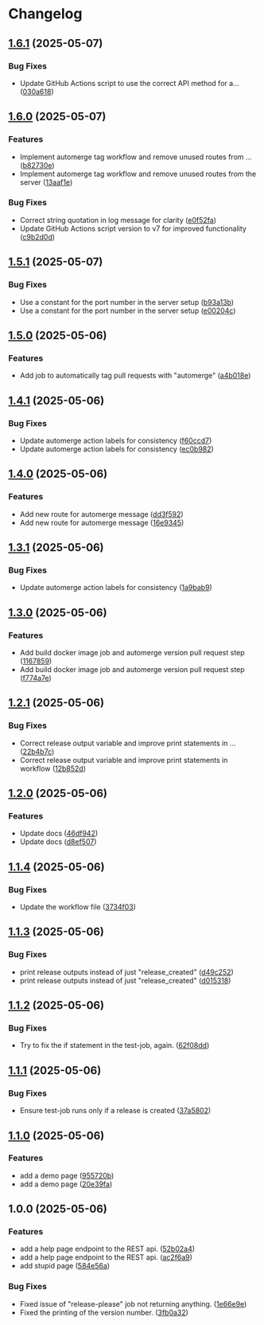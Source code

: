 # Changelog

## [1.6.1](https://github.com/Baby-Monitor-Simulator/semantic-versioning-demo/compare/v1.6.0...v1.6.1) (2025-05-07)


### Bug Fixes

* Update GitHub Actions script to use the correct API method for a… ([030a618](https://github.com/Baby-Monitor-Simulator/semantic-versioning-demo/commit/030a618df44da66e38586d8a32fabe1b42a8961a))

## [1.6.0](https://github.com/Baby-Monitor-Simulator/semantic-versioning-demo/compare/v1.5.1...v1.6.0) (2025-05-07)


### Features

* Implement automerge tag workflow and remove unused routes from … ([b82730e](https://github.com/Baby-Monitor-Simulator/semantic-versioning-demo/commit/b82730ec26a6af868a5d20882b1e5099971bb434))
* Implement automerge tag workflow and remove unused routes from the server ([13aaf1e](https://github.com/Baby-Monitor-Simulator/semantic-versioning-demo/commit/13aaf1e64fe75f65bf7a9dae69bc7d19ce39443a))


### Bug Fixes

* Correct string quotation in log message for clarity ([e0f52fa](https://github.com/Baby-Monitor-Simulator/semantic-versioning-demo/commit/e0f52fa46e19cc1db0281f609f49ec90ed2f2d79))
* Update GitHub Actions script version to v7 for improved functionality ([c9b2d0d](https://github.com/Baby-Monitor-Simulator/semantic-versioning-demo/commit/c9b2d0dcecdfc2453d97624b70c44a788e28fab0))

## [1.5.1](https://github.com/Baby-Monitor-Simulator/semantic-versioning-demo/compare/v1.5.0...v1.5.1) (2025-05-07)


### Bug Fixes

* Use a constant for the port number in the server setup ([b93a13b](https://github.com/Baby-Monitor-Simulator/semantic-versioning-demo/commit/b93a13bb7cefe52537455b5b37442ba55a56730b))
* Use a constant for the port number in the server setup ([e00204c](https://github.com/Baby-Monitor-Simulator/semantic-versioning-demo/commit/e00204c51bed7c48593d580d008212bf8c273c22))

## [1.5.0](https://github.com/rikdgd/semantic-versioning-demo/compare/v1.4.1...v1.5.0) (2025-05-06)


### Features

* Add job to automatically tag pull requests with "automerge" ([a4b018e](https://github.com/rikdgd/semantic-versioning-demo/commit/a4b018e77f6679f86770c8d043af2356b96241c1))

## [1.4.1](https://github.com/rikdgd/semantic-versioning-demo/compare/v1.4.0...v1.4.1) (2025-05-06)


### Bug Fixes

* Update automerge action labels for consistency ([f60ccd7](https://github.com/rikdgd/semantic-versioning-demo/commit/f60ccd742f0a8acc9610b968c7589585b6b17d19))
* Update automerge action labels for consistency ([ec0b982](https://github.com/rikdgd/semantic-versioning-demo/commit/ec0b982de851e179ff4269caa645b090e4e57c9e))

## [1.4.0](https://github.com/rikdgd/semantic-versioning-demo/compare/v1.3.1...v1.4.0) (2025-05-06)


### Features

* Add new route for automerge message ([dd3f592](https://github.com/rikdgd/semantic-versioning-demo/commit/dd3f592e0b2a47dd93ee604f21f445744ca9cf34))
* Add new route for automerge message ([16e9345](https://github.com/rikdgd/semantic-versioning-demo/commit/16e9345fb8bab92efa71839de48063892849c9b5))

## [1.3.1](https://github.com/rikdgd/semantic-versioning-demo/compare/v1.3.0...v1.3.1) (2025-05-06)


### Bug Fixes

* Update automerge action labels for consistency ([1a9bab9](https://github.com/rikdgd/semantic-versioning-demo/commit/1a9bab927981ae63da50120be201f58e887c3fc5))

## [1.3.0](https://github.com/rikdgd/semantic-versioning-demo/compare/v1.2.1...v1.3.0) (2025-05-06)


### Features

* Add build docker image job and automerge version pull request step ([1167859](https://github.com/rikdgd/semantic-versioning-demo/commit/11678597382203a0ad64e1bb4bb4b5881a1e7dac))
* Add build docker image job and automerge version pull request step ([f774a7e](https://github.com/rikdgd/semantic-versioning-demo/commit/f774a7e3283294719dbaddb02a52877286cacd65))

## [1.2.1](https://github.com/rikdgd/semantic-versioning-demo/compare/v1.2.0...v1.2.1) (2025-05-06)


### Bug Fixes

* Correct release output variable and improve print statements in … ([22b4b7c](https://github.com/rikdgd/semantic-versioning-demo/commit/22b4b7cfbd1a331dedee7bb0117c45d0c5969490))
* Correct release output variable and improve print statements in workflow ([12b852d](https://github.com/rikdgd/semantic-versioning-demo/commit/12b852dedfc298c18ec9cc5d7f8f26073e696385))

## [1.2.0](https://github.com/rikdgd/semantic-versioning-demo/compare/v1.1.4...v1.2.0) (2025-05-06)


### Features

* Update docs ([46df942](https://github.com/rikdgd/semantic-versioning-demo/commit/46df942ae04b68442d77d35b0b0100f0e555c02e))
* Update docs ([d8ef507](https://github.com/rikdgd/semantic-versioning-demo/commit/d8ef507401310e68a4144fb913ed26c61318d73c))

## [1.1.4](https://github.com/rikdgd/semantic-versioning-demo/compare/v1.1.3...v1.1.4) (2025-05-06)


### Bug Fixes

* Update the workflow file ([3734f03](https://github.com/rikdgd/semantic-versioning-demo/commit/3734f0373b9ee26661aa64588bb1c5062c1765de))

## [1.1.3](https://github.com/rikdgd/semantic-versioning-demo/compare/v1.1.2...v1.1.3) (2025-05-06)


### Bug Fixes

* print release outputs instead of just "release_created" ([d49c252](https://github.com/rikdgd/semantic-versioning-demo/commit/d49c252d9fbf3215bb6b894841586ded272ed7c1))
* print release outputs instead of just "release_created" ([d015318](https://github.com/rikdgd/semantic-versioning-demo/commit/d01531800fb185ff65a265808fd77e014b47f4c4))

## [1.1.2](https://github.com/rikdgd/semantic-versioning-demo/compare/v1.1.1...v1.1.2) (2025-05-06)


### Bug Fixes

* Try to fix the if statement in the test-job, again. ([62f08dd](https://github.com/rikdgd/semantic-versioning-demo/commit/62f08ddd939eb1b3a0eae6f57b0e8d84ac990991))

## [1.1.1](https://github.com/rikdgd/semantic-versioning-demo/compare/v1.1.0...v1.1.1) (2025-05-06)


### Bug Fixes

* Ensure test-job runs only if a release is created ([37a5802](https://github.com/rikdgd/semantic-versioning-demo/commit/37a5802a10373d83eada7ebfe162a9830e5c0c56))

## [1.1.0](https://github.com/rikdgd/semantic-versioning-demo/compare/v1.0.0...v1.1.0) (2025-05-06)


### Features

* add a demo page ([955720b](https://github.com/rikdgd/semantic-versioning-demo/commit/955720bbe7e450415f50d014e8a5a819f200044e))
* add a demo page ([20e39fa](https://github.com/rikdgd/semantic-versioning-demo/commit/20e39faab6b904316286e74fe5dc967baa8a0dbd))

## 1.0.0 (2025-05-06)


### Features

* add a help page endpoint to the REST api. ([52b02a4](https://github.com/rikdgd/semantic-versioning-demo/commit/52b02a4f0ea9f130079aaba05b0dc0bf2bb6940f))
* add a help page endpoint to the REST api. ([ac2f6a9](https://github.com/rikdgd/semantic-versioning-demo/commit/ac2f6a9934024b06ec341015c2227f99c763acc7))
* add stupid page ([584e56a](https://github.com/rikdgd/semantic-versioning-demo/commit/584e56ab29348a5069573f852ad1404d84c8f466))


### Bug Fixes

* Fixed issue of "release-please" job not returning anything. ([1e66e9e](https://github.com/rikdgd/semantic-versioning-demo/commit/1e66e9e7ff463429a749f2319787d59ed84bb4d1))
* Fixed the printing of the version number. ([3fb0a32](https://github.com/rikdgd/semantic-versioning-demo/commit/3fb0a321e81b0d4fb7c982f4e85f9823df75dd64))
